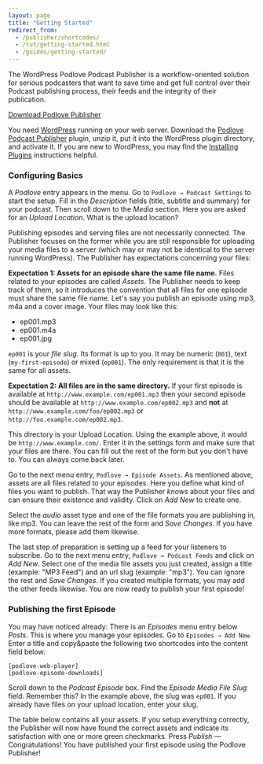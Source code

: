 ```yaml
---
layout: page
title: "Getting Started"
redirect_from:
  - /publisher/shortcodes/
  - /tut/getting-started.html
  - /guides/getting-started/
---
```


The WordPress Podlove Podcast Publisher is a workflow-oriented solution for serious podcasters that want to save time and get full control over their Podcast publishing process, their feeds and the integrity of their publication.

<a href="http://wordpress.org/extend/plugins/podlove-podcasting-plugin-for-wordpress/" class="btn btn-primary">Download Podlove Publisher</a>

You need [WordPress][1] running on your web server. Download the [Podlove Podcast Publisher][2] plugin, unzip it, put it into the WordPress plugin directory, and activate it. If you are new to WordPress, you may find the [Installing Plugins][3] instructions helpful.

### Configuring Basics

A *Podlove* entry appears in the menu. Go to `Podlove → Podcast Settings` to start the setup. Fill in the *Description* fields (title, subtitle and summary) for your podcast. Then scroll down to the *Media* section. Here you are asked for an *Upload Location*. What is the upload location?

Publishing episodes and serving files are not necessarily connected. The Publisher focuses on the former while you are still responsible for uploading your media files to a server (which may or may not be identical to the server running WordPress). The Publisher has expectations concerning your files:

**Expectation 1: Assets for an episode share the same file name.** Files related to your episodes are called *Assets*. The Publisher needs to keep track of them, so it introduces the convention that all files for one episode must share the same file name. Let's say you publish an episode using mp3, m4a and a cover image. Your files may look like this:

- ep001.mp3
- ep001.m4a
- ep001.jpg

`ep001` is your *file slug*. Its format is up to you. It may be numeric (`001`), text (`my-first-episode`) or mixed (`ep001`). The only requirement is that it is the same for all assets.

**Expectation 2: All files are in the same directory.** If your first episode is available at `http://www.example.com/ep001.mp3` then your second episode should be available at `http://www.example.com/ep002.mp3` and **not** at `http://www.example.com/foo/ep002.mp3` or `http://foo.example.com/ep002.mp3`.

This directory is your Upload Location. Using the example above, it would be `http://www.example.com/`. Enter it in the settings form and make sure that your files are there. You can fill out the rest of the form but you don't have to. You can always come back later.

Go to the next menu entry, `Podlove → Episode Assets`. As mentioned above, assets are all files related to your episodes. Here you define what kind of files you want to publish. That way the Publisher *knows* about your files and can ensure their existence and validity. Click on *Add New* to create one.

Select the *audio* asset type and one of the file formats you are publishing in, like mp3. You can leave the rest of the form and *Save Changes*. If you have more formats, please add them likewise.

The last step of preparation is setting up a feed for your listeners to subscribe. Go to the next menu entry, `Podlove → Podcast Feeds` and click on *Add New*. Select one of the media file assets you just created, assign a title (example: "MP3 Feed") and an url slug (example: "mp3"). You can ignore the rest and *Save Changes*. If you created multiple formats, you may add the other feeds likewise. You are now ready to publish your first episode!

### Publishing the first Episode

You may have noticed already: There is an *Episodes* menu entry below *Posts*. This is where you manage your episodes. Go to `Episodes → Add New`. Enter a title and copy&paste the following two shortcodes into the content field below:

```
[podlove-web-player]
[podlove-episode-downloads]
```

Scroll down to the *Podcast Episode* box. Find the _Episode Media File Slug_ field. Remember this? In the example above, the slug was `ep001`. If you already have files on your upload location, enter your slug.

The table below contains all your assets. If you setup everything correctly, the Publisher will now have found the correct assets and indicate its satisfaction with one or more green checkmarks. Press _Publish_ — Congratulations! You have published your first episode using the Podlove Publisher!

[1]:    http://wordpress.org/
[2]:    http://wordpress.org/plugins/podlove-podcasting-plugin-for-wordpress/
[3]:    http://codex.wordpress.org/Managing_Plugins#Installing_Plugins